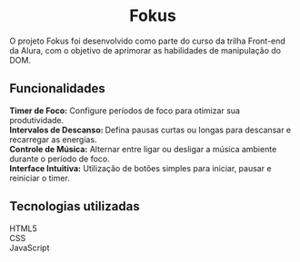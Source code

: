<h1 align='center'>Fokus</h1>
O projeto Fokus foi desenvolvido como parte do curso da trilha Front-end da Alura, com o objetivo de aprimorar as habilidades de manipulação do DOM.

<h2>Funcionalidades</h2>
<strong>Timer de Foco:</strong> Configure períodos de foco para otimizar sua produtividade.<br>
<strong>Intervalos de Descanso: </strong>Defina pausas curtas ou longas para descansar e recarregar as energias.<br>
<strong>Controle de Música:</strong> Alternar entre ligar ou desligar a música ambiente durante o período de foco.<br>
<strong>Interface Intuitiva:</strong> Utilização de botões simples para iniciar, pausar e reiniciar o timer.<br>

<h2>Tecnologias utilizadas</h2>
HTML5<br>
CSS<br>
JavaScript
